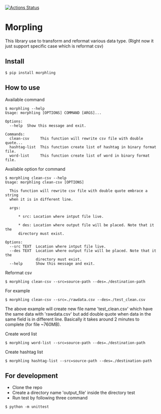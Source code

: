 [![Actions Status](https://github.com/Semooze/morphling/workflows/Morphling/badge.svg)](https://github.com/Semooze/Morphling/actions)


# Morpling

This library use to transform and reformat various data type. (Right now it just support specific case which is reformat csv)

## Install 

```shell
$ pip install morphling
```

## How to use

Available command 
```shell
$ morphling --help
Usage: morphling [OPTIONS] COMMAND [ARGS]...

Options:
  --help  Show this message and exit.

Commands:
  clean-csv     This function will rewrite csv file with double quote...
  hashtag-list  This function create list of hashtag in binary format file.
  word-list     This function create list of word in binary format file.
```

Available option for command
```shell
$ morphling clean-csv --help
Usage: morphling clean-csv [OPTIONS]

  This function will rewrite csv file with double quote embrace a string
  when it is in different line.

  args:

      * src: Location where intput file live.

      * des: Location where output file will be placed. Note that it the
      directory must exist.

Options:
  --src TEXT  Location where intput file live.
  --des TEXT  Location where output file will be placed. Note that it the
              directory must exist.
  --help      Show this message and exit.

```

Reformat csv
```shell
$ morphling clean-csv --src=source-path --des=./destination-path
```

For example
```shell
$ morphling clean-csv --src=./rawdata.csv --des=./test_clean.csv
```

The above example will create new file name 'test_clean.csv' which have the same data with 'rawdata.csv' but add double quote
when
data in the same field is in different line. Basically it takes around 2 minutes to complete (for file ~760MB).

Create word list
```shell
$ morphling word-list --src=source-path --des=./destination-path
```

Create hashtag list
```shell
$ morphling hashtag-list --src=source-path --des=./destination-path
```

## For development

* Clone the repo 
* Create a directory name 'output_file' inside the directory test
* Run test by following three command

```shell
$ python -m unittest
```

